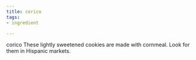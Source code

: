```yaml
---
title: corico
tags:
- ingredient

---
```

corico These lightly sweetened cookies are made with cornmeal. Look for them in Hispanic markets.
